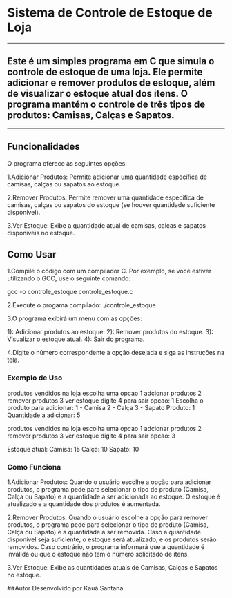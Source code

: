 # Sistema de Controle de Estoque de Loja
--------------------------------------------------------------
## Este é um simples programa em C que simula o controle de estoque de uma loja. Ele permite adicionar e remover produtos de estoque, além de visualizar o estoque atual dos itens. O programa mantém o controle de três tipos de produtos: Camisas, Calças e Sapatos.
--------------------------------------------------------------
## Funcionalidades
O programa oferece as seguintes opções:

1.Adicionar Produtos: Permite adicionar uma quantidade específica de camisas, calças ou sapatos ao estoque.

2.Remover Produtos: Permite remover uma quantidade específica de camisas, calças ou sapatos do estoque (se houver quantidade suficiente disponível).

3.Ver Estoque: Exibe a quantidade atual de camisas, calças e sapatos disponíveis no estoque.

## Como Usar

1.Compile o código com um compilador C. Por exemplo, se você estiver utilizando o GCC, use o seguinte comando:

gcc -o controle_estoque controle_estoque.c

2.Execute o progama compilado:
./controle_estoque

3.O programa exibirá um menu com as opções:

1): Adicionar produtos ao estoque.
2): Remover produtos do estoque.
3): Visualizar o estoque atual.
4): Sair do programa.

4.Digite o número correspondente à opção desejada e siga as instruções na tela.
### Exemplo de Uso

produtos vendidos na loja
escolha uma opcao
1 adcionar produtos
2 remover produtos
3 ver estoque
digite 4 para sair
opcao: 1
Escolha o produto para adicionar:
1 - Camisa
2 - Calça
3 - Sapato
Produto: 1
Quantidade a adicionar: 5

produtos vendidos na loja
escolha uma opcao
1 adcionar produtos
2 remover produtos
3 ver estoque
digite 4 para sair
opcao: 3

Estoque atual:
Camisa: 15
Calça: 10
Sapato: 10

### Como Funciona
1.Adicionar Produtos: Quando o usuário escolhe a opção para adicionar produtos, o programa pede para selecionar o tipo de produto (Camisa, Calça ou Sapato) e a quantidade a ser adicionada ao estoque. O estoque é atualizado e a quantidade dos produtos é aumentada.

2.Remover Produtos: Quando o usuário escolhe a opção para remover produtos, o programa pede para selecionar o tipo de produto (Camisa, Calça ou Sapato) e a quantidade a ser removida. Caso a quantidade disponível seja suficiente, o estoque será atualizado, e os produtos serão removidos. Caso contrário, o programa informará que a quantidade é inválida ou que o estoque não tem o número solicitado de itens.

3.Ver Estoque: Exibe as quantidades atuais de Camisas, Calças e Sapatos no estoque.

##Autor
Desenvolvido por Kauã Santana



